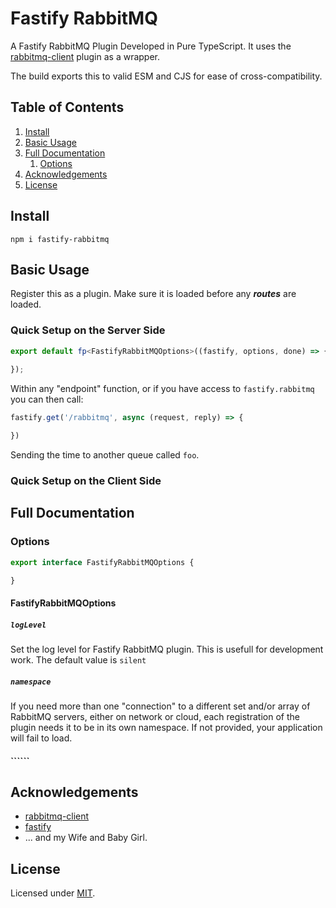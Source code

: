 # Fastify RabbitMQ

A Fastify RabbitMQ Plugin Developed in Pure TypeScript.
It uses the [rabbitmq-client](https://github.com/jwalton/node-amqp-connection-manager) plugin as a wrapper.

The build exports this to valid ESM and CJS for ease of cross-compatibility.

## Table of Contents

1. [Install](#install)
2. [Basic Usage](#basic-usage)
3. [Full Documentation](#full-documentation)
    1. [Options](#options)
4. [Acknowledgements](#acknowledgements)
5. [License](#license)

## Install

```
npm i fastify-rabbitmq
```

## Basic Usage

Register this as a plugin.
Make sure it is loaded before any ***routes*** are loaded.

### Quick Setup on the Server Side

```typescript
export default fp<FastifyRabbitMQOptions>((fastify, options, done) => {
  
});
```

Within any "endpoint" function, or if you have access to ```fastify.rabbitmq``` you can then call:

```js
fastify.get('/rabbitmq', async (request, reply) => {

})
```

Sending the time to another queue called ```foo```.

### Quick Setup on the Client Side

## Full Documentation

### Options

```typescript
export interface FastifyRabbitMQOptions {

}
```

#### FastifyRabbitMQOptions

##### `logLevel`

Set the log level for Fastify RabbitMQ plugin. This is usefull for development work. The default value is ```silent```

##### `namespace`

If you need more than one "connection" to a different set and/or array of RabbitMQ servers,
either on network or cloud, each registration of the plugin needs it to be in its own namespace.
If not provided, your application will fail to load.


#### ``````


## Acknowledgements

- [rabbitmq-client](https://www.npmjs.com/package/rabbitmq-client)
- [fastify](https://fastify.dev/)
- ... and my Wife and Baby Girl.

## License

Licensed under [MIT](./LICENSE).